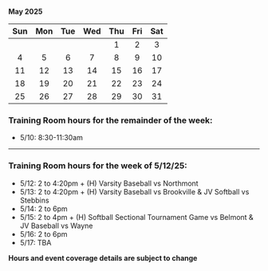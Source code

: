 **May 2025**

|Sun|Mon|Tue|Wed|Thu|Fri|Sat|
|:---:|:---:|:---:|:---:|:---:|:---:|:---:|
|   |   |   |   |1  |2  |3  |
|4  |5  |6  |7  |8  |9  |10 |
|11 |12 |13 |14 |15 |16 |17 |
|18 |19 |20 |21 |22 |23 |24 |
|25 |26 |27 |28 |29 |30 |31 |


### Training Room hours for the remainder of the week:  

* 5/10: 8:30-11:30am
---
### Training Room hours for the week of 5/12/25:  

* 5/12: 2 to 4:20pm + (H) Varsity Baseball vs Northmont
* 5/13: 2 to 4:20pm + (H) Varsity Baseball vs Brookville & JV Softball vs Stebbins
* 5/14: 2 to 6pm
* 5/15: 2 to 4pm + (H) Softball Sectional Tournament Game vs Belmont & JV Baseball vs Wayne
* 5/16: 2 to 6pm
* 5/17: TBA  

**Hours and event coverage details are subject to change**
